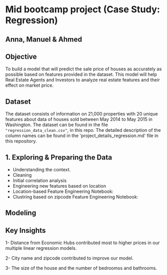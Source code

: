 # Mid bootcamp project (Case Study: Regression)
## Anna, Manuel & Ahmed

## Objective

To build a model that will predict the sale price of houses as accurately as possible based on features provided in the dataset. This  model will help Real Estate Agents and Investors to analyze real estate features and their effect on market price.


## Dataset

The dataset consists of information on 21,000 properties with 20 unique features about data of houses sold between May 2014 to May 2015 in Washington. The dataset can be found in the file `"regression_data_clean.csv"`, in this repo. The detailed description of the column names can be found in the 'project_details_regression.md' file in this repository. 

##  1. Exploring & Preparing the Data

- Understanding the context.
- Cleaning
- Initial correlation analysis
- Engineering new features based on location
- Location-based Feature Engineering Notebook:
- Clustring based on zipcode Feature Engineering Notebook:

## Modeling


## Key Insights

1- Distance from Economic Hubs contributed most to higher prices in our multiple linear regression models. 

2- City name and zipcode contributed to improve our model.

3- The size of the house and the number of bedroomss and bathrooms. 



